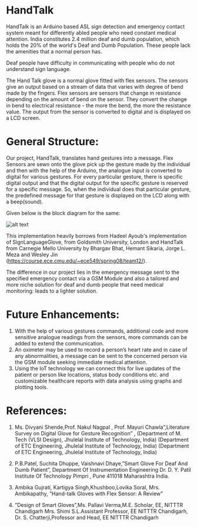 # HandTalk
HandTalk is an Arduino based ASL sign detection and emergency contact system meant for differently abled people who need constant medical attention.
India constitutes 2.4 million deaf and dumb population, which holds the 20% of the world's Deaf and Dumb Population. These people lack the amenities that a normal person has. 

Deaf people have difficulty in communicating with people who do not understand sign language. 

The Hand Talk glove is a normal glove fitted with flex sensors. The sensors give an output based on a stream of data that varies with degree of bend made by the fingers. Flex sensors are sensors that change in resistance depending on the amount of bend on the sensor. They convert the change in bend to electrical resistance - the more the bend, the more the resistance value. The output from the sensor is converted to digital and is displayed on a LCD screen.

# General Structure:
Our project, HandTalk, translates hand gestures into a message. Flex Sensors are sewn onto the glove pick up the gesture made by the individual and then with the help of the Arduino, the analogue input is converted to digital for various gestures. For every particular gesture, there is specific digital output and that the digital output for the specific gesture is reserved for a specific message. So, when the individual does that particular gesture, the predefined message for that gesture is displayed on the LCD along with a beep(sound).

Given below is the block diagram for the same:

![alt text](https://i.ibb.co/BLgDgB8/image.png)

This implementation heavily borrows from Hadeel Ayoub's implementation of SignLanguageGlove, from Goldsmith University, London and HandTalk from Carnegie Mello University by Bhargav Bhat, Hemant Sikaria, Jorge L. Meza and Wesley Jin (https://course.ece.cmu.edu/~ece549/spring08/team12/).

The difference in our project lies in the emergency message sent to the specified emergency contact via a GSM Module and also a tailored and more niche solution for deaf and dumb people that need medical monitoring: leads to a lighter solution.

# Future Enhancements:
1) With the help of various gestures commands, additional code and more sensitive analogue readings from the sensors, more commands can be added to extend the communication.
3) An oximeter may be used to record a person’s heart rate and in case of any abnormalities, a message can be sent to the concerned person via the GSM module seeking immediate medical attention.
4) Using the IoT technology we can connect this for live updates of the patient or person like locations, status body conditions etc. and customizable healthcare reports with data analysis using graphs and plotting tools.

# References:
1) Ms. Divyani Shende,Prof. Nakul Nagpal , Prof. Mayuri Chawla”,Literature Survey on Digital Glove for Gesture Recognition” , (Department of M. Tech (VLSI Design), Jhulelal Institute of Technology, India)  (Department of ETC Engineering, Jhulelal Institute of Technology, India)  (Department of ETC Engineering, Jhulelal Institute of Technology, India) 

2) P.B.Patel, Suchita Dhuppe, Vaishnavi Dhaye,”Smart Glove For Deaf And Dumb Patient”, Department Of Instrumentation Engineering Dr. D. Y. Patil Institute Of Technology Pimpri , Pune 411018 Maharashtra India.

3) Ambika Gujrati, Kartigya Singh,Khushboo,Lovika Soral, Mrs. Ambikapathy,
”Hand-talk Gloves with Flex Sensor: A Review”

4) ”Design of Smart Gloves”,Ms. Pallavi Verma,M.E. Scholar, EE, NITTTR Chandigarh
Mrs. Shimi S.L.Assistant Professor, EE NITTTR Chandigarh, Dr. S. Chatterji,Professor and Head, EE NITTTR Chandigarh

